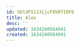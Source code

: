 ```yaml
---
id: hDldFS113ijcF0kRfI0F6
title: Alex
desc: ''
updated: 1634260564941
created: 1634260564941
---
```



